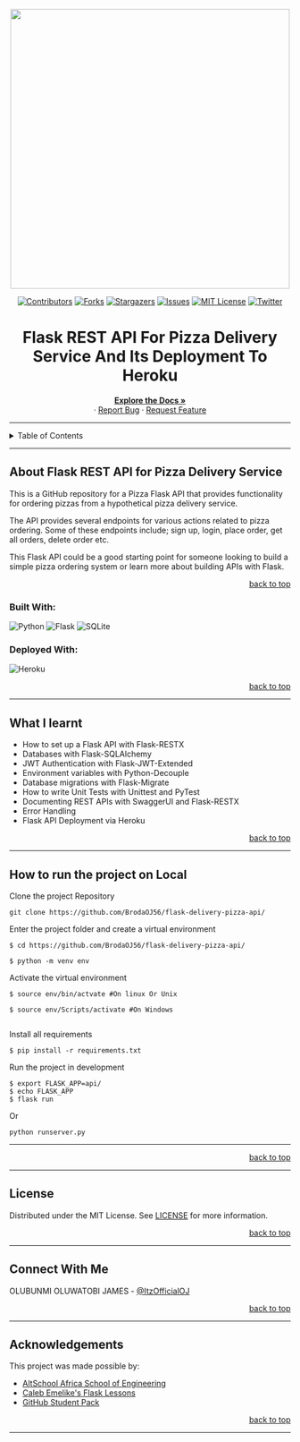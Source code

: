 <p align="center">
  <img src="https://user-images.githubusercontent.com/82912148/221045488-3bc889c1-ef7a-4ea6-a0a6-20ac0a538173.png" width="500">
</p>

<!-- Back to Top Navigation Anchor -->
<a name="readme-top"></a>

<!-- Project Shields -->
<div align="center">

  [![Contributors][contributors-shield]][contributors-url]
  [![Forks][forks-shield]][forks-url]
  [![Stargazers][stars-shield]][stars-url]
  [![Issues][issues-shield]][issues-url]
  [![MIT License][license-shield]][license-url]
  [![Twitter][twitter-shield]][twitter-url]
</div>


<div align="center">
  <h1>Flask REST API For Pizza Delivery Service And Its Deployment To Heroku</h1>
</div>

<div>
  <p align="center">
    <a href="https://github.com/BrodaOJ56/flask-delivery-pizza-api#readme"><strong>Explore the Docs »</strong></a>
    <br />
    ·
    <a href="https://github.com/BrodaOJ56/flask-delivery-pizza-api/issues">Report Bug</a>
    ·
    <a href="https://github.com/BrodaOJ56/flask-delivery-pizza-api/issues">Request Feature</a>
  </p>
</div>

---

<!-- Table of Contents -->
<details>
  <summary>Table of Contents</summary>
  <ol>
    <li>
      <a href="#About-Flask-REST-API-for-Pizza-Delivery-Service">About Flask REST API for Pizza Delivery Service</a>
      <ul>
        <li><a href="#built-with">Built With</a></li>
        <li><a href="#Deployed-With">Deployed With</a></li>
      </ul>
    </li>
    <li><a href="#What-I-learnt">What I learnt</a></li>
    <li><a href="#How-to-run-the-project-on-Local">How to run the project on Local</a></li>
    <li><a href="#license">License</a></li>
    <li><a href="#Connect-With-Me">Connect With Me</a></li>
    <li><a href="#acknowledgements">Acknowledgements</a></li>
  </ol>
  <p align="right"><a href="#readme-top">back to top</a></p>
</details>

---

<!-- About the Blog -->
## About Flask REST API for Pizza Delivery Service

This is a GitHub repository for a Pizza Flask API that provides functionality for ordering pizzas from a hypothetical pizza delivery service.

The API provides several endpoints for various actions related to pizza ordering. Some of these endpoints include; sign up, login, place order, get all orders, delete order etc.

This Flask API could be a good starting point for someone looking to build a simple pizza ordering system or learn more about building APIs with Flask.


<p align="right"><a href="#readme-top">back to top</a></p>

### Built With:

![Python][python]
![Flask][flask]
![SQLite][sqlite]

### Deployed With:

![Heroku][heroku]

<p align="right"><a href="#readme-top">back to top</a></p>

---
<!-- Lessons from the Project -->
## What I learnt 
- How to set up a Flask API with Flask-RESTX
- Databases with Flask-SQLAlchemy
- JWT Authentication with Flask-JWT-Extended
- Environment variables with Python-Decouple
- Database migrations with Flask-Migrate
- How to write Unit Tests with Unittest and PyTest
- Documenting REST APIs with SwaggerUI and Flask-RESTX
- Error Handling
- Flask API Deployment via Heroku

<p align="right"><a href="#readme-top">back to top</a></p>

---
<!-- GETTING STARTED -->
## How to run the project on Local

Clone the project Repository
```
git clone https://github.com/BrodaOJ56/flask-delivery-pizza-api/
```

Enter the project folder and create a virtual environment
``` 
$ cd https://github.com/BrodaOJ56/flask-delivery-pizza-api/

$ python -m venv env 
```

Activate the virtual environment
``` 
$ source env/bin/actvate #On linux Or Unix

$ source env/Scripts/activate #On Windows 
 
```

Install all requirements

```
$ pip install -r requirements.txt
```

Run the project in development
```
$ export FLASK_APP=api/
$ echo FLASK_APP
$ flask run
```
Or 
``` 
python runserver.py
``` 
---


<p align="right"><a href="#readme-top">back to top</a></p>

---

<!-- License -->
## License

Distributed under the MIT License. See <a href="https://github.com/BrodaOJ56/flask-delivery-pizza-api/blob/main/LICENSE">LICENSE</a> for more information.

<p align="right"><a href="#readme-top">back to top</a></p>

---

<!-- Contact -->
## Connect With Me

OLUBUNMI OLUWATOBI JAMES - [@ItzOfficialOJ](https://twitter.com/ItzOfficialOJ)


<p align="right"><a href="#readme-top">back to top</a></p>

---

<!-- Acknowledgements -->
## Acknowledgements

This project was made possible by:

* [AltSchool Africa School of Engineering](https://altschoolafrica.com/schools/engineering)
* [Caleb Emelike's Flask Lessons](https://github.com/CalebEmelike)
* [GitHub Student Pack](https://education.github.com/globalcampus/student)

<p align="right"><a href="#readme-top">back to top</a></p>

---

<!-- Markdown Links & Images -->
[contributors-shield]: https://img.shields.io/github/contributors/BrodaOJ56/flask-delivery-pizza-api.svg?style=for-the-badge
[contributors-url]: https://github.com/BrodaOJ56/flask-delivery-pizza-api/graphs/contributors
[forks-shield]: https://img.shields.io/github/forks/BrodaOJ56/flask-delivery-pizza-api.svg?style=for-the-badge
[forks-url]: https://github.com/BrodaOJ56/flask-delivery-pizza-api/network/members
[stars-shield]: https://img.shields.io/github/stars/BrodaOJ56/flask-delivery-pizza-api.svg?style=for-the-badge
[stars-url]: https://github.com/BrodaOJ56/flask-delivery-pizza-api/stargazers
[issues-shield]: https://img.shields.io/github/issues/BrodaOJ56/flask-delivery-pizza-api.svg?style=for-the-badge
[issues-url]: https://github.com/BrodaOJ56/flask-delivery-pizza-apiissues
[license-shield]: https://img.shields.io/github/license/BrodaOJ56/flask-delivery-pizza-api.svg?style=for-the-badge
[license-url]: https://github.com/BrodaOJ56/flask-delivery-pizza-api/blob/main/LICENSE.txt
[twitter-shield]: https://img.shields.io/badge/-@ItzOfficialOJ-1ca0f1?style=for-the-badge&logo=twitter&logoColor=white&link=https://twitter.com/ItzOfficialOJ
[twitter-url]: https://twitter.com/ItzOfficialOJ
[python]: https://img.shields.io/badge/python-3670A0?style=for-the-badge&logo=python&logoColor=ffdd54
[flask]: https://img.shields.io/badge/flask-%23000.svg?style=for-the-badge&logo=flask&logoColor=white
[sqlite]: https://img.shields.io/badge/sqlite-%2307405e.svg?style=for-the-badge&logo=sqlite&logoColor=white
[Heroku]: https://img.shields.io/badge/heroku-%23430098.svg?style=for-the-badge&logo=heroku&logoColor=white

